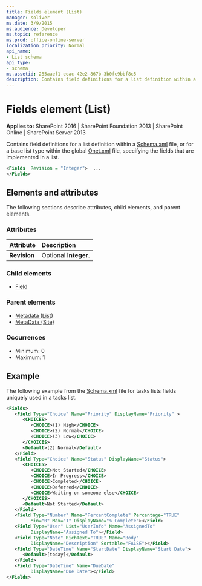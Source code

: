 ```yaml
---
title: Fields element (List)
manager: soliver
ms.date: 3/9/2015
ms.audience: Developer
ms.topic: reference
ms.prod: office-online-server
localization_priority: Normal
api_name:
- List schema
api_type:
- schema
ms.assetid: 285aaef1-eeac-42e2-867b-3b0fc9bbf8c5
description: Contains field definitions for a list definition within a Schema.xml file, or for a base list type within the global Onet.xml file, specifying the fields that are implemented in a list. 
---
```


# Fields element (List)

**Applies to:** SharePoint 2016 | SharePoint Foundation 2013 | SharePoint Online | SharePoint Server 2013
  
Contains field definitions for a list definition within a [Schema.xml](http://msdn.microsoft.com/library/c2f01064-80d8-47ee-b602-ecf4c480ac56%28Office.15%29.aspx) file, or for a base list type within the global [Onet.xml](http://msdn.microsoft.com/library/b99d6657-d9ae-4135-a43c-c58cdfcdc6c1%28Office.15%29.aspx) file, specifying the fields that are implemented in a list. 
  
```XML
<Fields  Revision = "Integer">  ...
</Fields>
```

## Elements and attributes

The following sections describe attributes, child elements, and parent elements.

### Attributes

|**Attribute**|**Description**|
|:-----|:-----|
|**Revision** <br/> |Optional **Integer**.  <br/> |
   
### Child elements

- [Field](field-element-list.md)
   
### Parent elements

- [Metadata (List)](metadata-element-list.md)
- [MetaData (Site)](metadata-element-site.md)
   
### Occurrences

- Minimum: 0
- Maximum: 1  
   
## Example

The following example from the [Schema.xml](http://msdn.microsoft.com/library/c2f01064-80d8-47ee-b602-ecf4c480ac56%28Office.15%29.aspx) file for tasks lists fields uniquely used in a tasks list. 
  
```XML
<Fields>
   <Field Type="Choice" Name="Priority" DisplayName="Priority" >
      <CHOICES>
         <CHOICE>(1) High</CHOICE>
         <CHOICE>(2) Normal</CHOICE>
         <CHOICE>(3) Low</CHOICE>
      </CHOICES>
      <Default>(2) Normal</Default>
   </Field>
   <Field Type="Choice" Name="Status" DisplayName="Status">
      <CHOICES>
         <CHOICE>Not Started</CHOICE>
         <CHOICE>In Progress</CHOICE>
         <CHOICE>Completed</CHOICE>
         <CHOICE>Deferred</CHOICE>
         <CHOICE>Waiting on someone else</CHOICE>
      </CHOICES>
      <Default>Not Started</Default>
   </Field>
   <Field Type="Number" Name="PercentComplete" Percentage="TRUE" 
         Min="0" Max="1" DisplayName="% Complete"></Field>
   <Field Type="User" List="UserInfo" Name="AssignedTo" 
         DisplayName="Assigned To"></Field>
   <Field Type="Note" RichText="TRUE" Name="Body" 
         DisplayName="Description" Sortable="FALSE"></Field>
   <Field Type="DateTime" Name="StartDate" DisplayName="Start Date">
      <Default>[today]</Default>
   </Field>
   <Field Type="DateTime" Name="DueDate" 
         DisplayName="Due Date"></Field>
</Fields>
```

<br/>

